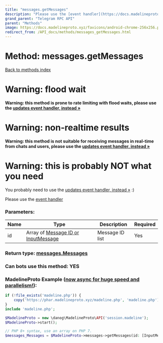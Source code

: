 ```yaml
---
title: "messages.getMessages"
description: "Please use the [event handler](https://docs.madelineproto.xyz/docs/UPDATES.html)"
grand_parent: "Telegram RPC API"
parent: "Methods"
image: https://docs.madelineproto.xyz/favicons/android-chrome-256x256.png
redirect_from: /API_docs/methods/messages_getMessages.html
---
```

# Method: messages.getMessages
[Back to methods index](index.html)



# Warning: flood wait
**Warning: this method is prone to rate limiting with flood waits, please use the [updates event handler, instead &raquo;](/docs/UPDATES.html#async-event-driven)**

# Warning: non-realtime results
**Warning: this method is not suitable for receiving messages in real-time from chats and users, please use the [updates event handler, instead &raquo;](/docs/UPDATES.html#async-event-driven)**

# Warning: this is probably NOT what you need
You probably need to use the [updates event handler, instead &raquo;](/docs/UPDATES.html#async-event-driven) :)

Please use the [event handler](https://docs.madelineproto.xyz/docs/UPDATES.html)

### Parameters:

| Name     |    Type       | Description | Required |
|----------|---------------|-------------|----------|
|id|Array of [Message ID or InputMessage](/API_docs/types/InputMessage.html) | Message ID list | Yes|


### Return type: [messages.Messages](/API_docs/types/messages.Messages.html)

### Can bots use this method: **YES**


### MadelineProto Example ([now async for huge speed and parallelism!](https://docs.madelineproto.xyz/docs/ASYNC.html)):


```php
if (!file_exists('madeline.php')) {
    copy('https://phar.madelineproto.xyz/madeline.php', 'madeline.php');
}
include 'madeline.php';

$MadelineProto = new \danog\MadelineProto\API('session.madeline');
$MadelineProto->start();

// PHP 8+ syntax, use an array on PHP 7.
$messages_Messages = $MadelineProto->messages->getMessages(id: [InputMessage, InputMessage], );
```


